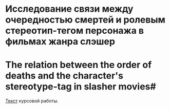 # Исследование связи между очередностью смертей и ролевым стереотип-тегом персонажа в фильмах жанра слэшер
# The relation  between the order of deaths and the character's stereotype-tag in slasher movies#

[Текст](https://github.com/edouardmiller/Coursework/blob/main/Курсовая.docx) курсовой работы.

